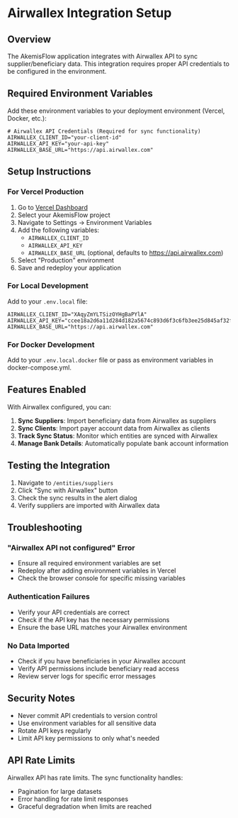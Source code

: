 # Airwallex Integration Setup

## Overview
The AkemisFlow application integrates with Airwallex API to sync supplier/beneficiary data. This integration requires proper API credentials to be configured in the environment.

## Required Environment Variables

Add these environment variables to your deployment environment (Vercel, Docker, etc.):

```env
# Airwallex API Credentials (Required for sync functionality)
AIRWALLEX_CLIENT_ID="your-client-id"
AIRWALLEX_API_KEY="your-api-key"
AIRWALLEX_BASE_URL="https://api.airwallex.com"
```

## Setup Instructions

### For Vercel Production

1. Go to [Vercel Dashboard](https://vercel.com/dashboard)
2. Select your AkemisFlow project
3. Navigate to Settings → Environment Variables
4. Add the following variables:
   - `AIRWALLEX_CLIENT_ID`
   - `AIRWALLEX_API_KEY`
   - `AIRWALLEX_BASE_URL` (optional, defaults to https://api.airwallex.com)
5. Select "Production" environment
6. Save and redeploy your application

### For Local Development

Add to your `.env.local` file:
```env
AIRWALLEX_CLIENT_ID="XAqyZmYLTSizOYHgBaPYlA"
AIRWALLEX_API_KEY="ccee18a2d6a11d284d182a5674c893d6f3c6fb3ee25d845af32fdb6bcf6a77cc1693aa8945ae6f14de09881575131845"
AIRWALLEX_BASE_URL="https://api.airwallex.com"
```

### For Docker Development

Add to your `.env.local.docker` file or pass as environment variables in docker-compose.yml.

## Features Enabled

With Airwallex configured, you can:

1. **Sync Suppliers**: Import beneficiary data from Airwallex as suppliers
2. **Sync Clients**: Import payer account data from Airwallex as clients
3. **Track Sync Status**: Monitor which entities are synced with Airwallex
4. **Manage Bank Details**: Automatically populate bank account information

## Testing the Integration

1. Navigate to `/entities/suppliers`
2. Click "Sync with Airwallex" button
3. Check the sync results in the alert dialog
4. Verify suppliers are imported with Airwallex data

## Troubleshooting

### "Airwallex API not configured" Error
- Ensure all required environment variables are set
- Redeploy after adding environment variables in Vercel
- Check the browser console for specific missing variables

### Authentication Failures
- Verify your API credentials are correct
- Check if the API key has the necessary permissions
- Ensure the base URL matches your Airwallex environment

### No Data Imported
- Check if you have beneficiaries in your Airwallex account
- Verify API permissions include beneficiary read access
- Review server logs for specific error messages

## Security Notes

- Never commit API credentials to version control
- Use environment variables for all sensitive data
- Rotate API keys regularly
- Limit API key permissions to only what's needed

## API Rate Limits

Airwallex API has rate limits. The sync functionality handles:
- Pagination for large datasets
- Error handling for rate limit responses
- Graceful degradation when limits are reached